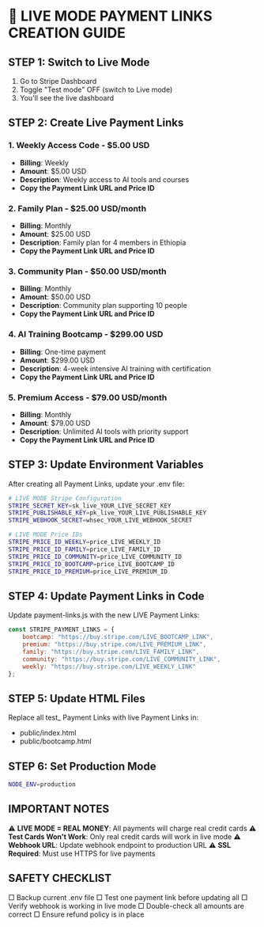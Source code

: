 # 🔴 LIVE MODE PAYMENT LINKS CREATION GUIDE

## STEP 1: Switch to Live Mode
1. Go to Stripe Dashboard
2. Toggle "Test mode" OFF (switch to Live mode)
3. You'll see the live dashboard

## STEP 2: Create Live Payment Links

### 1. Weekly Access Code - $5.00 USD
- **Billing**: Weekly
- **Amount**: $5.00 USD
- **Description**: Weekly access to AI tools and courses
- **Copy the Payment Link URL and Price ID**

### 2. Family Plan - $25.00 USD/month
- **Billing**: Monthly  
- **Amount**: $25.00 USD
- **Description**: Family plan for 4 members in Ethiopia
- **Copy the Payment Link URL and Price ID**

### 3. Community Plan - $50.00 USD/month
- **Billing**: Monthly
- **Amount**: $50.00 USD  
- **Description**: Community plan supporting 10 people
- **Copy the Payment Link URL and Price ID**

### 4. AI Training Bootcamp - $299.00 USD
- **Billing**: One-time payment
- **Amount**: $299.00 USD
- **Description**: 4-week intensive AI training with certification
- **Copy the Payment Link URL and Price ID**

### 5. Premium Access - $79.00 USD/month
- **Billing**: Monthly
- **Amount**: $79.00 USD
- **Description**: Unlimited AI tools with priority support
- **Copy the Payment Link URL and Price ID**

## STEP 3: Update Environment Variables

After creating all Payment Links, update your .env file:

```bash
# LIVE MODE Stripe Configuration
STRIPE_SECRET_KEY=sk_live_YOUR_LIVE_SECRET_KEY
STRIPE_PUBLISHABLE_KEY=pk_live_YOUR_LIVE_PUBLISHABLE_KEY
STRIPE_WEBHOOK_SECRET=whsec_YOUR_LIVE_WEBHOOK_SECRET

# LIVE MODE Price IDs
STRIPE_PRICE_ID_WEEKLY=price_LIVE_WEEKLY_ID
STRIPE_PRICE_ID_FAMILY=price_LIVE_FAMILY_ID  
STRIPE_PRICE_ID_COMMUNITY=price_LIVE_COMMUNITY_ID
STRIPE_PRICE_ID_BOOTCAMP=price_LIVE_BOOTCAMP_ID
STRIPE_PRICE_ID_PREMIUM=price_LIVE_PREMIUM_ID
```

## STEP 4: Update Payment Links in Code

Update payment-links.js with the new LIVE Payment Links:

```javascript
const STRIPE_PAYMENT_LINKS = {
    bootcamp: "https://buy.stripe.com/LIVE_BOOTCAMP_LINK",
    premium: "https://buy.stripe.com/LIVE_PREMIUM_LINK", 
    family: "https://buy.stripe.com/LIVE_FAMILY_LINK",
    community: "https://buy.stripe.com/LIVE_COMMUNITY_LINK",
    weekly: "https://buy.stripe.com/LIVE_WEEKLY_LINK"
};
```

## STEP 5: Update HTML Files

Replace all test_ Payment Links with live Payment Links in:
- public/index.html
- public/bootcamp.html

## STEP 6: Set Production Mode

```bash
NODE_ENV=production
```

## IMPORTANT NOTES

⚠️ **LIVE MODE = REAL MONEY**: All payments will charge real credit cards
⚠️ **Test Cards Won't Work**: Only real credit cards will work in live mode
⚠️ **Webhook URL**: Update webhook endpoint to production URL
⚠️ **SSL Required**: Must use HTTPS for live payments

## SAFETY CHECKLIST

□ Backup current .env file
□ Test one payment link before updating all
□ Verify webhook is working in live mode
□ Double-check all amounts are correct
□ Ensure refund policy is in place
